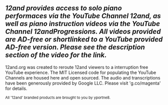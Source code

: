 ## ***12and provides access to solo piano performaces via the YouTube Channel 12and, as well as piano instruction videos via the YouTube Channel 12andProgressions. All videos provided are AD-free or shortlinked to a YouTube provided AD-free version. Please see the description section of the video for the link.***

12and.org was created to reroute 12and viewers to a interruption free YouTube experience. The MIT Licensed code for populating the YouTube Channels are housed here and open sourced. The audio and transcriptions have been generously provided by Google LLC. Please visit 'g.co/magenta' for details.

<sub>All '12and' branded products are brought to you by yportne8.</sub>
